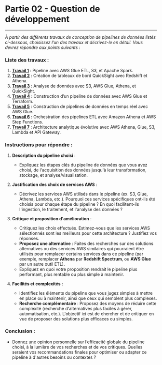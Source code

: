 # **Partie 02 - Question de développement**

---

*À partir des différents travaux de conception de pipelines de données listés ci-dessous, choisissez l’un des travaux et décrivez-le en détail. Vous devrez répondre aux points suivants :*

### Liste des travaux :

1. **[Travail 1](https://medium.com/@dogukannulu/aws-cloud-data-engineering-end-to-end-project-aws-glue-etl-job-s3-apache-spark-967d6ebe1d88)** : Pipeline avec AWS Glue ETL, S3, et Apache Spark.
2. **[Travail 2](https://medium.com/@dogukannulu/creating-quicksight-dashboards-using-amazon-redshift-and-athena-b503a8f937bf)** : Création de tableaux de bord QuickSight avec Redshift et Athena.
3. **[Travail 3](https://medium.com/@ifeanyiobiana/data-analysis-made-easy-s3-aws-glue-athena-and-quicksight-22125e36b3ae)** : Analyse de données avec S3, AWS Glue, Athena, et QuickSight.
4. **[Travail 4](https://blog.det.life/how-to-build-a-data-pipeline-with-aws-glue-and-terraform-ac1ace165d29)** : Construction d’un pipeline de données avec AWS Glue et Terraform.
5. **[Travail 5](https://www.cloudthat.com/resources/blog/building-real-time-data-pipelines-with-aws-glue)** : Construction de pipelines de données en temps réel avec AWS Glue.
6. **[Travail 6](https://aws.amazon.com/fr/blogs/big-data/build-and-orchestrate-etl-pipelines-using-amazon-athena-and-aws-step-functions/)** : Orchestration des pipelines ETL avec Amazon Athena et AWS Step Functions.
7. **[Travail 7](https://medium.com/@yaroslavzhbankov/architecting-scalable-data-analytics-harnessing-aws-athena-glue-s3-lambda-and-api-gateway-5e991d46c273)** : Architecture analytique évolutive avec AWS Athena, Glue, S3, Lambda et API Gateway.

### **Instructions pour répondre :**

1. **Description du pipeline choisi** :
   - Expliquez les étapes clés du pipeline de données que vous avez choisi, de l'acquisition des données jusqu'à leur transformation, stockage, et analyse/visualisation.

2. **Justification des choix de services AWS** :
   - Décrivez les services AWS utilisés dans le pipeline (ex. S3, Glue, Athena, Lambda, etc.). Pourquoi ces services spécifiques ont-ils été choisis pour chaque étape du pipeline ? En quoi facilitent-ils l'ingestion, le traitement, et l'analyse des données ?

3. **Critique et proposition d'amélioration** :
   - Critiquez les choix effectués. Estimez-vous que les services AWS sélectionnés sont les meilleurs pour cette architecture ? Justifiez vos réponses.
   - **Proposez une alternative** : Faites des recherches sur des solutions alternatives ou des services AWS similaires qui pourraient être utilisés pour remplacer certains services dans ce pipeline (par exemple, remplacer **Athena** par **Redshift Spectrum**, ou **AWS Glue** par un autre outil ETL).
   - Expliquez en quoi votre proposition rendrait le pipeline plus performant, plus rentable ou plus simple à maintenir.

4. **Facilités et complexités** :
   - Identifiez les éléments du pipeline que vous jugez simples à mettre en place ou à maintenir, ainsi que ceux qui semblent plus complexes.
   - **Recherche complémentaire** : Proposez des moyens de réduire cette complexité (recherche d'alternatives plus faciles à gérer, automatisation, etc.). L'objectif ici est de chercher et de critiquer en vue de proposer des solutions plus efficaces ou simples.

### **Conclusion** :
- Donnez une opinion personnelle sur l’efficacité globale du pipeline choisi, à la lumière de vos recherches et de vos critiques. Quelles seraient vos recommandations finales pour optimiser ou adapter ce pipeline à d'autres besoins ou contextes ?

